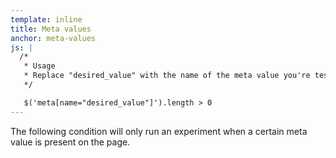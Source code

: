 ```yaml
---
template: inline
title: Meta values
anchor: meta-values
js: |
  /*
   * Usage
   * Replace "desired_value" with the name of the meta value you're testing for.
   */

   $('meta[name="desired_value"]').length > 0
---
```


The following condition will only run an experiment when a certain meta value is present on the page.
